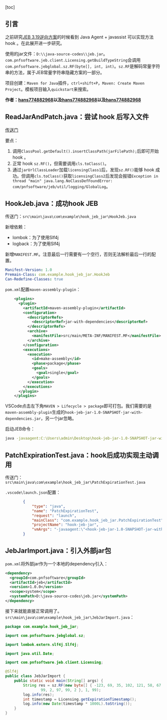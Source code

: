 [toc]

## 引言

之前研究[JEB 3.19逆向方案](https://blog.csdn.net/hans774882968/article/details/122935187)的时候看到 Java Agent + javassist 可以实现方法 hook 。在此展开进一步研究。

使用的jar文件：`D:\\java-source-codes\\jeb.jar`。`com.pnfsoftware.jeb.client.Licensing.getBuildTypeString`会调用`com.pnfsoftware.jebglobal.sz.RF(byte[], int, int)`。`sz.RF`是解码常量字符串的方法，属于JEB常量字符串隐藏方案的一部分。

项目创建：`Maven for Java`插件，`ctrl+shift+P`，`Maven: Create Maven Project`。模板项目输入`quickstart`来搜索。

**作者：[hans774882968](https://blog.csdn.net/hans774882968)以及[hans774882968](https://juejin.cn/user/1464964842528888)以及[hans774882968](https://www.52pojie.cn/home.php?mod=space&uid=1906177)**

## ReadJarAndPatch.java：尝试 hook 后写入文件

[传送门](./src/main/java/com/example/hook_jeb_jar/ReadJarAndPatch.java)

要点：

1. 调用`ClassPool.getDefault().insertClassPath(jarFilePath);`后即可开始 hook 。
2. 正常 hook `sz.RF()`，但需要调用`cls.toClass()`。
3. 通过`jarUrlClassLoader`加载`licensingClass1`后，发现`sz.RF()`能够 hook 成功。但调用`cls.toClass()`获取`licensingClass2`后发现会报错`Exception in thread "main" java.lang.NoClassDefFoundError: com/pnfsoftware/jeb/util/logging/GlobalLog`。

## HookJeb.java：成功hook JEB

传送门：`src\main\java\com\example\hook_jeb_jar\HookJeb.java`

新增依赖：
- lombok：为了使用Slf4j
- logback：为了使用Slf4j

新增`MANIFEST.MF`。注意最后一行需要有一个空行，否则无法解析最后一行的配置。

```yaml
Manifest-Version: 1.0
Premain-Class: com.example.hook_jeb_jar.HookJeb
Can-Redefine-Classes: true
```

`pom.xml`配置`maven-assembly-plugin`：

```xml
    <plugins>
      <plugin>
        <artifactId>maven-assembly-plugin</artifactId>
        <configuration>
          <descriptorRefs>
            <descriptorRef>jar-with-dependencies</descriptorRef>
          </descriptorRefs>
          <archive>
            <manifestFile>src/main/META-INF/MANIFEST.MF</manifestFile>
          </archive>
        </configuration>
        <executions>
          <execution>
            <id>make-assembly</id>
            <phase>package</phase>
            <goals>
              <goal>single</goal>
            </goals>
          </execution>
        </executions>
      </plugin>
    </plugins>
```

VSCode点击左下角`MAVEN > Lifecycle > package`即可打包。我们需要的是`maven-assembly-plugin`生成的`hook-jeb-jar-1.0-SNAPSHOT-jar-with-dependencies.jar`，另一个jar忽略。

启动JEB命令：

```bash
java -javaagent:C:\Users\admin\Desktop\hook-jeb-jar-1.0-SNAPSHOT-jar-with-dependencies.jar -jar <JEB3.19安装路径>\bin\app\jebc.jar
```

## PatchExpirationTest.java：hook后成功实现主动调用

传送门：`src\main\java\com\example\hook_jeb_jar\PatchExpirationTest.java`

`.vscode\launch.json`配置：

```json
        {
            "type": "java",
            "name": "PatchExpirationTest",
            "request": "launch",
            "mainClass": "com.example.hook_jeb_jar.PatchExpirationTest",
            "projectName": "hook-jeb-jar",
            "vmArgs": "-javaagent:\"<hook-jeb-jar-1.0-SNAPSHOT-jar-with-dependencies.jar所在路径>\"=shouldInsertClassPathJeb"
        }
```

## JebJarImport.java：引入外部jar包

`pom.xml`将外部jar作为一个本地的dependency引入：

```xml
<dependency>
  <groupId>com.pnfsoftware</groupId>
  <artifactId>jeb</artifactId>
  <version>1.0.0</version>
  <scope>system</scope>
  <systemPath>D:\java-source-codes\jeb.jar</systemPath>
</dependency>
```

接下来就能直接正常调用了。`src\main\java\com\example\hook_jeb_jar\JebJarImport.java`：

```java
package com.example.hook_jeb_jar;

import com.pnfsoftware.jebglobal.sz;

import lombok.extern.slf4j.Slf4j;

import java.util.Date;

import com.pnfsoftware.jeb.client.Licensing;

@Slf4j
public class JebJarImport {
    public static void main(String[] args) {
        String res = sz.RF(new byte[] { -123, 69, 35, 102, 121, 58, 67, 125, 47, 82, 112, 38, 84, 92, 21, 78, 99, 2, 97,
                99, 2, 97, 99, 2 }, 1, 99);
        log.info(res);
        int timestamp = Licensing.getExpirationTimestamp();
        log.info(new Date(timestamp * 1000L).toString());
    }
}
```